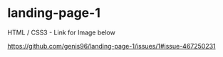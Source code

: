 # landing-page-1
HTML / CSS3 - Link for Image below

https://github.com/genis96/landing-page-1/issues/1#issue-467250231
